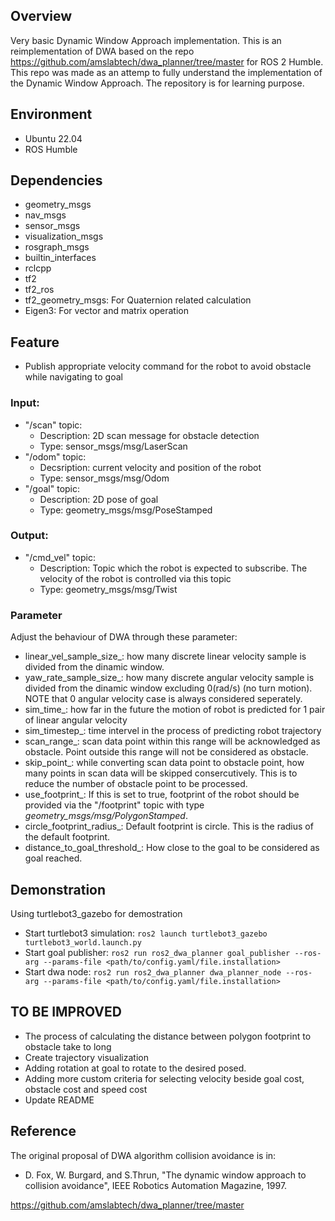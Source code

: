 ## Overview
Very basic Dynamic Window Approach implementation. 
This is an reimplementation of DWA based on the repo https://github.com/amslabtech/dwa_planner/tree/master for ROS 2 Humble.
This repo was made as an attemp to fully understand the implementation of the Dynamic Window Approach. The repository is for learning purpose.

## Environment
- Ubuntu 22.04
- ROS Humble

## Dependencies
- geometry_msgs
- nav_msgs
- sensor_msgs
- visualization_msgs
- rosgraph_msgs
- builtin_interfaces
- rclcpp
- tf2
- tf2_ros
- tf2_geometry_msgs: For Quaternion related calculation
- Eigen3: For vector and matrix operation

## Feature 
- Publish appropriate velocity command for the robot to avoid obstacle while navigating to goal

### Input:
- "/scan" topic: 
    - Description: 2D scan message for obstacle detection
    - Type: sensor_msgs/msg/LaserScan
- "/odom" topic: 
    - Decsription: current velocity and position of the robot
    - Type: sensor_msgs/msg/Odom
- "/goal" topic: 
    - Description: 2D pose of goal
    - Type: geometry_msgs/msg/PoseStamped

### Output: 
- "/cmd_vel" topic: 
    - Description: Topic which the robot is expected to subscribe. The velocity of the robot is controlled via this topic
    - Type: geometry_msgs/msg/Twist

### Parameter
Adjust the behaviour of DWA through these parameter:
- linear_vel_sample_size_: how many discrete linear velocity sample is divided from the dinamic window. 
- yaw_rate_sample_size_: how many discrete angular velocity sample is divided from the dinamic window excluding 0(rad/s) (no turn motion). NOTE that 0 angular velocity case is always considered seperately.
- sim_time_: how far in the future the motion of robot is predicted for 1 pair of linear angular velocity
- sim_timestep_: time intervel in the process of predicting robot trajectory
- scan_range_: scan data point within this range will be acknowledged as obstacle. Point outside this range will not be considered as obstacle.
- skip_point_: while converting scan data point to obstacle point, how many points in scan data will be skipped consercutively. This is to reduce the number  of obstacle point to be processed.
- use_footprint_: If this is set to true, footprint of the robot should be provided via the "/footprint" topic with type *geometry_msgs/msg/PolygonStamped*.
- circle_footprint_radius_: Default footprint is circle. This is the radius of the default footprint.
- distance_to_goal_threshold_: How close to the goal to be considered as goal reached.

## Demonstration
Using turtlebot3_gazebo for demostration
- Start turtlebot3 simulation:
    `ros2 launch turtlebot3_gazebo turtlebot3_world.launch.py`
- Start goal publisher:
    `ros2 run ros2_dwa_planner goal_publisher --ros-arg --params-file <path/to/config.yaml/file.installation>`
- Start dwa node:
    `ros2 run ros2_dwa_planner dwa_planner_node --ros-arg --params-file <path/to/config.yaml/file.installation>`

## TO BE IMPROVED
- The process of calculating the distance between polygon footprint to obstacle take to long
- Create trajectory visualization
- Adding rotation at goal to rotate to the desired posed.
- Adding more custom criteria for selecting velocity beside goal cost, obstacle cost and speed cost
- Update README

## Reference
The original proposal of DWA algorithm collision avoidance is in:
- D. Fox, W. Burgard, and S.Thrun, "The dynamic window approach to collision avoidance", IEEE Robotics Automation Magazine, 1997.

https://github.com/amslabtech/dwa_planner/tree/master 